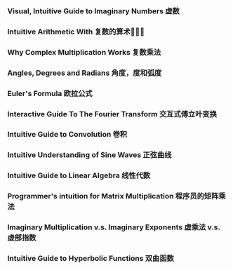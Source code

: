 ### Visual, Intuitive Guide to Imaginary Numbers 虚数
### Intuitive Arithmetic With 复数的算术🧮🧮🧮
### Why Complex Multiplication Works 复数乘法
### Angles, Degrees and Radians 角度，度和弧度
### Euler's Formula 欧拉公式
### Interactive Guide To The Fourier Transform 交互式傅立叶变换
### Intuitive Guide to Convolution 卷积
### Intuitive Understanding of Sine Waves 正弦曲线
### Intuitive Guide to Linear Algebra 线性代数
### Programmer's intuition for Matrix Multiplication 程序员的矩阵乘法
### Imaginary Multiplication v.s. Imaginary Exponents 虚乘法 v.s. 虚部指数
### Intuitive Guide to Hyperbolic Functions 双曲函数

